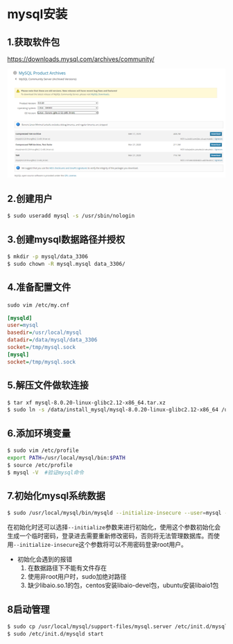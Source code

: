 # mysql安装

## 1.获取软件包

https://downloads.mysql.com/archives/community/

![1645492220241](assets\1645492220241.png)

## 2.创建用户

```bash
$ sudo useradd mysql -s /usr/sbin/nologin
```

## 3.创建mysql数据路径并授权

```bash
$ mkdir -p mysql/data_3306
$ sudo chown -R mysql.mysql data_3306/
```

## 4.准备配置文件

`sudo vim /etc/my.cnf `

```ini
[mysqld]
user=mysql
basedir=/usr/local/mysql
datadir=/data/mysql/data_3306
socket=/tmp/mysql.sock
[mysql]
socket=/tmp/mysql.sock
```

## 5.解压文件做软连接

```bash
$ tar xf mysql-8.0.20-linux-glibc2.12-x86_64.tar.xz
$ sudo ln -s /data/install_mysql/mysql-8.0.20-linux-glibc2.12-x86_64 /usr/local/mysql
```

## 6.添加环境变量

```bash
$ sudo vim /etc/profile
export PATH=/usr/local/mysql/bin:$PATH
$ source /etc/profile
$ mysql -V  #验证mysql命令
```

## 7.初始化mysql系统数据

```bash
$ sudo /usr/local/mysql/bin/mysqld --initialize-insecure --user=mysql --basedir=/usr/local/mysql --datadir=/data/mysql/data_3306
```

在初始化时还可以选择`--initialize`参数来进行初始化，使用这个参数初始化会生成一个临时密码，登录进去需要重新修改密码，否则将无法管理数据库。而使用`--initialize-insecure`这个参数将可以不用密码登录root用户。


- 初始化会遇到的报错
  1. 在数据路径下不能有文件存在
  2. 使用非root用户时，sudo加绝对路径
  3. 缺少libaio.so.1的包，centos安装libaio-devel包，ubuntu安装libaio1包

## 8启动管理

```bash
$ sudo cp /usr/local/mysql/support-files/mysql.server /etc/init.d/mysqld
$ sudo /etc/init.d/mysqld start
```





